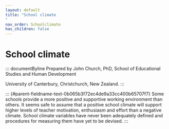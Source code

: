 ```yaml
---
layout: default
title: "School climate 
"
nav_order: Schoolclimate
has_children: false
---
```

# School climate 


::: documentByline
Prepared by John Church, PhD, School of Educational Studies and Human
Development

University of Canterbury, Christchurch, New Zealand.
:::

::: {#parent-fieldname-text-0b065b3f72ec4de9a33cc400b65707f7}
Some schools provide a more positive and supportive working environment
than others. It seems safe to assume that a positive school climate will
support higher levels of teacher motivation, enthusiasm and effort than
a negative climate. School climate variables have never been adequately
defined and procedures for measuring them have yet to be devised.
:::

